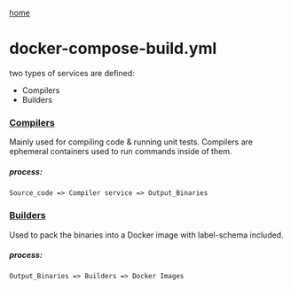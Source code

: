 [home](../README.md)

docker-compose-build.yml
====

two types of services are defined:

- Compilers
- Builders


### [Compilers](./compilers.md)

Mainly used for compiling code & running unit tests. Compilers are ephemeral containers used to run commands inside of them. 

##### process:
`Source_code => Compiler service => Output_Binaries`


### [Builders](./builders.md)

Used to pack the binaries into a Docker image with label-schema included.

##### process:
`Output_Binaries => Builders => Docker Images`